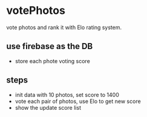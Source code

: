 # votePhotos
vote photos and rank it with Elo rating system.

## use firebase as the DB
* store each phote voting score

## steps
* init data with 10 photos, set score to 1400
* vote each pair of photos, use Elo to get new score
* show the update score list
